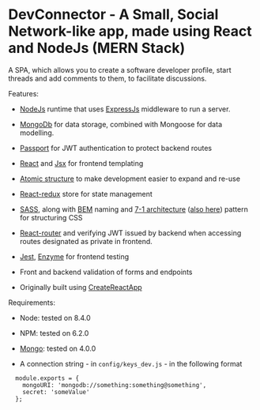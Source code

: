 # DevConnector - A Small, Social Network-like app, made using React and NodeJs (MERN Stack)

A SPA, which allows you to create a software developer profile, start threads and add comments to them, to facilitate discussions.

Features:

- [NodeJs](https://nodejs.org/en/download/) runtime that uses [ExpressJs](https://www.npmjs.com/package/express) middleware to run a server.
- [MongoDb](https://www.npmjs.com/package/mongodb) for data storage, combined with Mongoose for data modelling.
- [Passport](https://www.npmjs.com/package/passport) for JWT authentication to protect backend routes

- [React](https://reactjs.org/) and [Jsx](https://reactjs.org/docs/introducing-jsx.html) for frontend templating
- [Atomic structure](https://www.youtube.com/watch?v=q5CB1za0NfA) to make development easier to expand and re-use
- [React-redux](https://redux.js.org/basics/usage-with-react) store for state management
- [SASS](https://sass-lang.com/documentation), along with [BEM](http://getbem.com/naming/) naming and [7-1 architecture](https://sass-guidelin.es/#the-7-1-pattern) ([also here](https://gist.github.com/rveitch/84cea9650092119527bc)) pattern for structuring CSS
- [React-router](https://reacttraining.com/react-router/web/guides/quick-start/example-basic-routing) and verifying JWT issued by backend when accessing routes designated as private in frontend.
- [Jest](https://jestjs.io/docs/en/tutorial-react), [Enzyme](https://airbnb.io/enzyme/docs/guides/jest.html) for frontend testing

- Front and backend validation of forms and endpoints
- Originally built using [CreateReactApp](https://github.com/facebook/create-react-app)

Requirements:

- Node: tested on 8.4.0 

- NPM: tested on 6.2.0

- [Mongo](https://www.mongodb.com/download-center/community): tested on 4.0.0

- A connection string - in ```config/keys_dev.js``` - in the following format

```
  module.exports = {
    mongoURI: 'mongodb://something:something@something',
    secret: 'someValue'
  };
```
